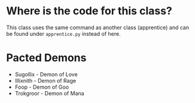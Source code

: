 # Where is the code for this class?

This class uses the same command as another class (apprentice) and can be found under `apprentice.py` instead of here.

# Pacted Demons
* Sugollix - Demon of Love
* Illixnith - Demon of Rage
* Foop - Demon of Goo
* Trokgroor - Demon of Mana
